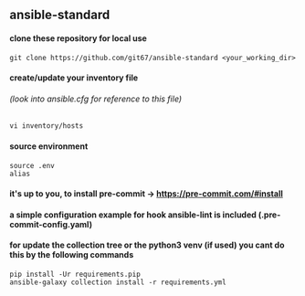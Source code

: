 ## ansible-standard 
#### clone these repository for local use
```
git clone https://github.com/git67/ansible-standard <your_working_dir>
```


#### create/update your inventory file
###### (look into ansible.cfg for reference to this file)
```
vi inventory/hosts
```

#### source environment 
```
source .env
alias
```

#### it's up to you, to install pre-commit -> https://pre-commit.com/#install
#### a simple configuration example for hook ansible-lint is included (.pre-commit-config.yaml) 

#### for update the collection tree or the python3 venv (if used) you cant do this by the following commands

```
pip install -Ur requirements.pip
ansible-galaxy collection install -r requirements.yml
```
